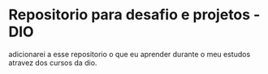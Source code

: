 # Repositorio para desafio e projetos - DIO
adicionarei a esse repositorio o que eu aprender durante o meu estudos atravez dos cursos da dio.
